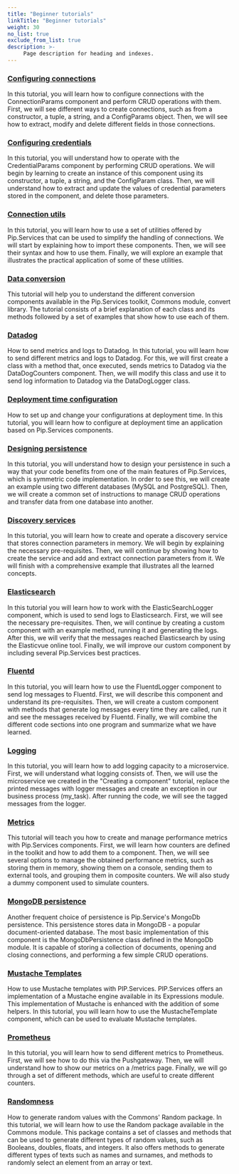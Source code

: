 ```yaml
---
title: "Beginner tutorials"
linkTitle: "Beginner tutorials"
weight: 30
no_list: true
exclude_from_list: true
description: >-
     Page description for heading and indexes.
---
```


### [Configuring connections](configuring_connections)

In this tutorial, you will learn how to configure connections with the ConnectionParams component and perform CRUD operations with them. First, we will see different ways to create connections, such as from a constructor, a tuple, a string, and a ConfigParams object. Then, we will see how to extract, modify and delete different fields in those connections.

### [Configuring credentials](configuring_credentials)

In this tutorial, you will understand how to operate with the CredentialParams component by performing CRUD operations. We will begin by learning to create an instance of this component using its constructor, a tuple, a string, and the ConfigParam class. Then, we will understand how to extract and update the values of credential parameters stored in the component, and delete those parameters.

### [Connection utils](connection_utils)

In this tutorial, you will learn how to use a set of utilities offered by Pip.Services that can be used to simplify the handling of connections. We will start by explaining how to import these components. Then, we will see their syntax and how to use them. Finally, we will explore an example that illustrates the practical application of some of these utilities.

### [Data conversion](data_conversion)

This tutorial will help you to understand the different conversion components available in the Pip.Services toolkit, Commons module, convert library. The tutorial consists of a brief explanation of each class and its methods followed by a set of examples that show how to use each of them.

### [Datadog](datadog)

How to send metrics and logs to Datadog.
In this tutorial, you will learn how to send different metrics and logs to Datadog. For this, we will first create a class with a method that, once executed, sends metrics to Datadog via the DataDogCounters component. Then, we will modify this class and use it to send log information to Datadog via the DataDogLogger class.

### [Deployment time configuration](deployment_configuration)

How to set up and change your configurations at deployment time.
In this tutorial, you will learn how to configure at deployment time an application based on Pip.Services components.

### [Designing persistence](designing_persistence)

In this tutorial, you will understand how to design your persistence in such a way that your code benefits from one of the main features of Pip.Services, which is symmetric code implementation.
In order to see this, we will create an example using two different databases (MySQL and PostgreSQL). Then, we will create a common set of instructions to manage CRUD operations and transfer data from one database into another.

### [Discovery services](discovery_services)

In this tutorial, you will learn how to create and operate a discovery service that stores connection parameters in memory. We will begin by explaining the necessary pre-requisites. Then, we will continue by showing how to create the service and add and extract connection parameters from it. We will finish with a comprehensive example that illustrates all the learned concepts.

### [Elasticsearch](elasticsearch)

In this tutorial you will learn how to work with the ElasticSearchLogger component, which is used to send logs to Elasticsearch. First, we will see the necessary pre-requisites. Then, we will continue by creating a custom component with an example method, running it and generating the logs. After this, we will verify that the messages reached Elasticsearch by using the Elasticvue online tool. Finally, we will improve our custom component by including several Pip.Services best practices.

### [Fluentd](fluentd)

In this tutorial, you will learn how to use the FluentdLogger component to send log messages to Fluentd. First, we will describe this component and understand its pre-requisites. Then, we will create a custom component with methods that generate log messages every time they are called, run it and see the messages received by Fluentd. Finally, we will combine the different code sections into one program and summarize what we have learned.

### [Logging](logging)

In this tutorial, you will learn how to add logging capacity to a microservice. First, we will understand what logging consists of. Then, we will use the microservice we created in the "Creating a component" tutorial, replace the printed messages with logger messages and create an exception in our business process (my_task). After running the code, we will see the tagged messages from the logger.

### [Metrics](metrics)

This tutorial will teach you how to create and manage performance metrics with Pip.Services components. First, we will learn how counters are defined in the toolkit and how to add them to a component. Then, we will see several options to manage the obtained performance metrics, such as storing them in memory, showing them on a console, sending them to external tools, and grouping them in composite counters. We will also study a dummy component used to simulate counters.

### [MongoDB persistence](mongodb_persistence)

Another frequent choice of persistence is Pip.Service's MongoDb persistence. This persistence stores data in MongoDB - a popular document-oriented database. The most basic implementation of this component is the MongoDbPersistence class defined in the MongoDb module. It is capable of storing a collection of documents, opening and closing connections, and performing a few simple CRUD operations.

### [Mustache Templates](mustache_templates)

How to use Mustache templates with PIP.Services. 
PIP.Services offers an implementation of a Mustache engine available in its Expressions module. This implementation of Mustache is enhanced with the addition of some helpers. In this tutorial, you will learn how to use the MustacheTemplate component, which can be used to evaluate Mustache templates.

### [Prometheus](prometheus)

In this tutorial, you will learn how to send different metrics to Prometheus. First, we will see how to do this via the Pushgateway. Then, we will understand how to show our metrics on a /metrics page. Finally, we will go through a set of different methods, which are useful to create different counters.

### [Randomness](randomness)

How to generate random values with the Commons' Random package.
In this tutorial, we will learn how to use the Random package available in the Commons module. This package contains a set of classes and methods that can be used to generate different types of random values, such as Booleans, doubles, floats, and integers. It also offers methods to generate different types of texts such as names and surnames, and methods to randomly select an element from an array or text.

